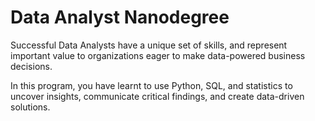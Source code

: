# Data Analyst Nanodegree
Successful Data Analysts have a unique set of skills, and represent important value to organizations eager to make data-powered business decisions. 

In this program, you have learnt to use Python, SQL, and statistics to uncover insights, communicate critical findings, and create data-driven solutions. 

